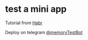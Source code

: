 # test a mini app

Tutorial from [Habr](https://habr.com/ru/companies/timeweb/articles/858382/)

Deploy on telegram [@memoryTestBot](https://t.me/memoryTestBot)
